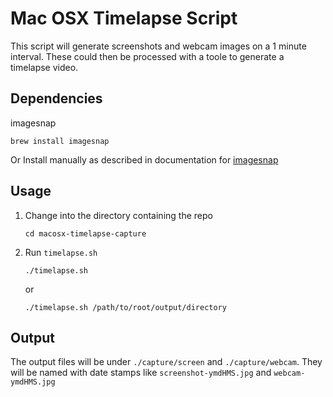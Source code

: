 # Mac OSX Timelapse Script

This script will generate screenshots and webcam images on a 1 minute interval. These could then be processed with a toole to generate a timelapse video.

## Dependencies

imagesnap

```
brew install imagesnap
```
Or
Install manually as described in documentation for [imagesnap](https://github.com/rharder/imagesnap)

## Usage

1. Change into the directory containing the repo

    ```
    cd macosx-timelapse-capture
    ```

2. Run `timelapse.sh`

    ```
    ./timelapse.sh
    ```

    or
    
    ```
    ./timelapse.sh /path/to/root/output/directory
    ```

## Output

The output files will be under `./capture/screen` and `./capture/webcam`. They will be named with date stamps like `screenshot-ymdHMS.jpg` and `webcam-ymdHMS.jpg`

